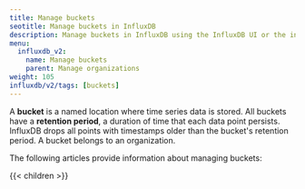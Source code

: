 ```yaml
---
title: Manage buckets
seotitle: Manage buckets in InfluxDB
description: Manage buckets in InfluxDB using the InfluxDB UI or the influx CLI.
menu:
  influxdb_v2:
    name: Manage buckets
    parent: Manage organizations
weight: 105
influxdb/v2/tags: [buckets]
---
```


A **bucket** is a named location where time series data is stored.
All buckets have a **retention period**, a duration of time that each data point persists.
InfluxDB drops all points with timestamps older than the bucket's retention period.
A bucket belongs to an organization.

The following articles provide information about managing buckets:

{{< children >}}
